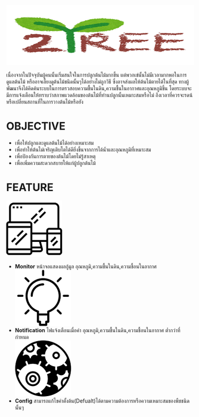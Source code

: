 ![](pic/logo.png)

เนื่องจากในปัจจุบันผู้คนนั้นเริ่มสนใจในการปลูกต้นไม้มากขึ้น แต่พวกเข่นั้นไม่มีเวลามากพอในการดูแลต้นไม้ หรืออาจเลี้ยงดูต้นไม้ชนิดนั้นๆได้อย่างไม่ถูกวิธี ซึ่งอาจส่งผลให้ต้นไม้ตายได้ในที่สุด ทางผู้พัฒนาจึงได้คิดค้นระบบในการตรวสอบความชื้นในดิน,ความชื้นในอากาศและอุณหภูมิขึ้น โดยระบบจะมีการแจ้งเตือนให้ทราบว่าสภาพแวดล้อมของต้นไม้ที่ท่านปลูกนั้นเหมาะสมหรือไม่ ถึงเวลาที่ควรจะรดน้หรือเปลี่ยนสถานที่ในการวางต้นไม้หรือยัง

# OBJECTIVE
* เพื่อให้ปลูกและดูแลต้นไม้ได้อย่างเหมาะสม
* เพื่อทำให้ต้นไม่เจริญเติบโตได้ดียิ่งขึ้นจากการได้น้ำและอุณหภูมิที่เหมาะสม
* เพื่อป้องกันการตายของต้นไม้โดยไม่รู้สาเหตุ
* เพื่อเพิ่มความสะดวกสบายให้แก่ผู้ปลูกต้นไม้

# FEATURE
![](pic/monitor.png)<br>
* **Monitor** หน้าจอแสดงผลอู้มูล อุณหภูมิ,ความชื้นในดิน,ความชื้อนในอากาศ<br>
![](pic/led.png)<br>
* **Notification** ไฟแจ้งเตือนเมื่อค่า อุณหภูมิ,ความชื้นในดิน,ความชื้อนในอากาศ ต่ำกว่าที่กำหนด<br>
![](pic/setting.png)<br>
* **Config** สามารถแก้ไขค่าตั้งต้น(Defualt)ได้ตามความต้องการหรือความเหมาะสมของพืชชนิดนั้นๆ
